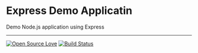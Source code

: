 # Express Demo Applicatin

Demo Node.js application using Express

---
[![Open Source Love](https://badges.frapsoft.com/os/mit/mit.svg?v=102)](https://github.com/ellerbrock/open-source-badge/)
[![Build Status](https://semaphoreci.com/api/v1/coombsj/express-demo/branches/master/badge.svg)](https://semaphoreci.com/coombsj/express-demo)

